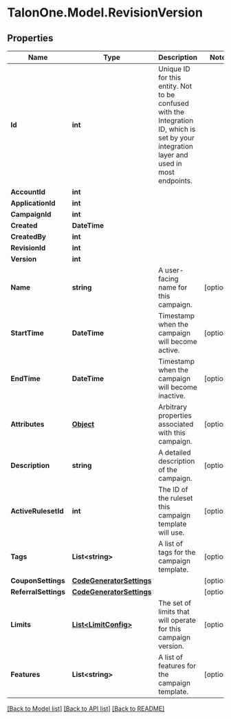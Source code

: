 # TalonOne.Model.RevisionVersion
## Properties

Name | Type | Description | Notes
------------ | ------------- | ------------- | -------------
**Id** | **int** | Unique ID for this entity. Not to be confused with the Integration ID, which is set by your integration layer and used in most endpoints. | 
**AccountId** | **int** |  | 
**ApplicationId** | **int** |  | 
**CampaignId** | **int** |  | 
**Created** | **DateTime** |  | 
**CreatedBy** | **int** |  | 
**RevisionId** | **int** |  | 
**Version** | **int** |  | 
**Name** | **string** | A user-facing name for this campaign. | [optional] 
**StartTime** | **DateTime** | Timestamp when the campaign will become active. | [optional] 
**EndTime** | **DateTime** | Timestamp when the campaign will become inactive. | [optional] 
**Attributes** | [**Object**](.md) | Arbitrary properties associated with this campaign. | [optional] 
**Description** | **string** | A detailed description of the campaign. | [optional] 
**ActiveRulesetId** | **int** | The ID of the ruleset this campaign template will use. | [optional] 
**Tags** | **List&lt;string&gt;** | A list of tags for the campaign template. | [optional] 
**CouponSettings** | [**CodeGeneratorSettings**](CodeGeneratorSettings.md) |  | [optional] 
**ReferralSettings** | [**CodeGeneratorSettings**](CodeGeneratorSettings.md) |  | [optional] 
**Limits** | [**List&lt;LimitConfig&gt;**](LimitConfig.md) | The set of limits that will operate for this campaign version. | [optional] 
**Features** | **List&lt;string&gt;** | A list of features for the campaign template. | [optional] 

[[Back to Model list]](../README.md#documentation-for-models) [[Back to API list]](../README.md#documentation-for-api-endpoints) [[Back to README]](../README.md)

